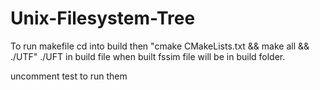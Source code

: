 # Unix-Filesystem-Tree

To run makefile cd into build then 
"cmake CMakeLists.txt && make all && ./UTF"
./UFT in build file when built
fssim file will be in build folder.


uncomment test to run them

